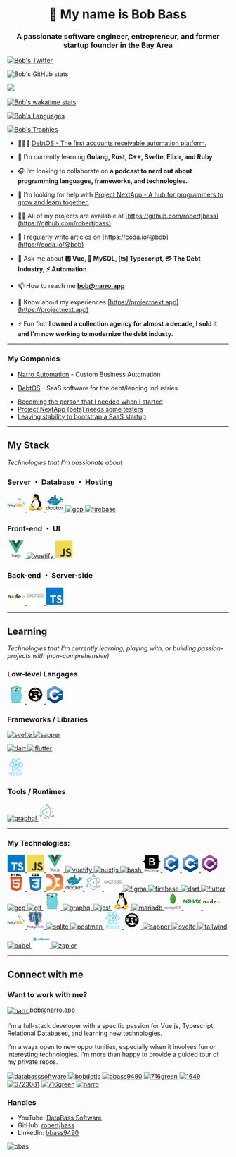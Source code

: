 <h1 align="center">👋 My name is Bob Bass</h1>

<h3 align="center">A passionate software engineer, entrepreneur, and former startup founder in the Bay Area</h3>

[![Bob's Twitter](https://img.shields.io/twitter/follow/bobdotjs?logo=twitter&style=for-the-badge)](https://twitter.com/bobdotjs)

![Bob's GitHub stats](https://github-readme-stats.vercel.app/api?username=robertjbass&show_icons=true&theme=radical)

[![](https://github-readme-streak-stats.herokuapp.com/?user=robertjbass&theme=radical)](https://github.com/robertjbass)

[![Bob's wakatime stats](https://github-readme-stats.vercel.app/api/wakatime?username=DataBass&theme=radical)](https://github.com/robertjbass/github-readme-stats)

[![Bob's Languages](https://github-readme-stats.vercel.app/api/top-langs?username=robertjbass&show_icons=true&locale=en&theme=radical)](https://github.com/robertjbass)

[![Bob's Trophies](https://github-profile-trophy.vercel.app/?username=robertjbass&theme=darkhub&column=4&margin-w=5&margin-h=5)](https://github.com/ryo-ma/github-profile-trophy)

- 👨🏻‍💻 [DebtOS - The first accounts receivable automation platform.](https://DebtCollect.io)

- 🌱 I’m currently learning **Golang, Rust, C++, Svelte, Elixir, and Ruby**

- 🎧 I’m looking to collaborate on **a podcast to nerd out about programming languages, frameworks, and technologies.**

- 🤝 I’m looking for help with [Project NextApp - A hub for programmers to grow and learn together.](https://ProjectNext.app)

- 👨‍💻 All of my projects are available at [https://github.com/robertjbass](https://github.com/robertjbass)

- 📝 I regularly write articles on [https://coda.io/@bob](https://coda.io/@bob)

- 💬 Ask me about **🆅 Vue, 🐬 MySQL, [ʦ] Typescript, 💳 The Debt Industry, ⚡️ Automation**

- 📫 How to reach me **bob@narro.app**

- 📄 Know about my experiences [https://projectnext.app](https://projectnext.app)

- ⚡ Fun fact **I owned a collection agency for almost a decade, I sold it and I'm now working to modernize the debt industy.**

---

### My Companies

- <a href="https://narro.app">Narro Automation</a> - Custom Business Automation

- <a href="https://debtcollect.io">DebtOS</a> -
  SaaS software for the debt/lending industries

<!--
### Blogs posts
todo: create RSS feed
https://rahuldkjain.github.io/gh-profile-readme-generator/addons#popular-sources
-->

<!-- BLOG-POST-LIST:START -->
- [Becoming the person that I needed when I started](https://dev.to/716green/becoming-the-person-that-i-needed-when-i-started-29jn)
- [Project NextApp &lpar;beta&rpar; needs some testers](https://dev.to/716green/project-nextapp-beta-needs-some-testers-3fm6)
- [Leaving stability to bootstrap a SaaS startup](https://dev.to/716green/leaving-stability-to-bootstrap-a-saas-startup-175p)
<!-- BLOG-POST-LIST:END -->

---

## My Stack

_Technologies that I'm passionate about_

### Server ・ Database ・ Hosting

<a href="https://www.mysql.com/" target="_blank"> <img src="https://raw.githubusercontent.com/devicons/devicon/master/icons/mysql/mysql-original-wordmark.svg" alt="mysql" width="40" height="40"/> </a> <a href="https://www.linux.org/" target="_blank"> <img src="https://raw.githubusercontent.com/devicons/devicon/master/icons/linux/linux-original.svg" alt="linux" width="40" height="40"/> </a> <a href="https://www.docker.com/" target="_blank"> <img src="https://raw.githubusercontent.com/devicons/devicon/master/icons/docker/docker-original-wordmark.svg" alt="docker" width="40" height="40"/> </a> <a href="https://cloud.google.com" target="_blank"> <img src="https://www.vectorlogo.zone/logos/google_cloud/google_cloud-icon.svg" alt="gcp" width="40" height="40"/> </a> <a href="https://firebase.google.com/" target="_blank"> <img src="https://www.vectorlogo.zone/logos/firebase/firebase-icon.svg" alt="firebase" width="40" height="40"/> </a>

### Front-end ・ UI

<a href="https://vuejs.org/" target="_blank"> <img src="https://raw.githubusercontent.com/devicons/devicon/master/icons/vuejs/vuejs-original-wordmark.svg" alt="vuejs" width="40" height="40"/> </a> <a href="https://vuetifyjs.com/en/" target="_blank"> <img src="https://bestofjs.org/logos/vuetify.svg" alt="vuetify" width="40" height="40"/> </a> <a href="https://developer.mozilla.org/en-US/docs/Web/JavaScript" target="_blank"> <img src="https://raw.githubusercontent.com/devicons/devicon/master/icons/javascript/javascript-original.svg" alt="javascript" width="40" height="40"/> </a>

### Back-end ・ Server-side

<a href="https://nodejs.org" target="_blank"> <img src="https://raw.githubusercontent.com/devicons/devicon/master/icons/nodejs/nodejs-original-wordmark.svg" alt="nodejs" width="40" height="40"/> </a> <a href="https://expressjs.com" target="_blank"> <img src="https://raw.githubusercontent.com/devicons/devicon/master/icons/express/express-original-wordmark.svg" alt="express" width="40" height="40"/> </a> <a href="https://www.typescriptlang.org/" target="_blank"> <img src="https://raw.githubusercontent.com/devicons/devicon/master/icons/typescript/typescript-original.svg" alt="typescript" width="40" height="40"/> </a>

---

## Learning

_Technologies that I'm currently learning, playing with, or building passion-projects with (non-comprehensive)_

### Low-level Langages

<a href="https://www.w3schools.com/cs/" target="_blank"> <a href="https://golang.org" target="_blank"> <img src="https://raw.githubusercontent.com/devicons/devicon/master/icons/go/go-original.svg" alt="go" width="40" height="40"/> </a> <a href="https://www.rust-lang.org" target="_blank"> <img src="https://raw.githubusercontent.com/devicons/devicon/master/icons/rust/rust-plain.svg" alt="rust" width="40" height="40"/> </a> <img src="https://raw.githubusercontent.com/devicons/devicon/master/icons/cplusplus/cplusplus-original.svg" alt="cplusplus" width="40" height="40"/> </a>

### Frameworks / Libraries

<a href="https://svelte.dev" target="_blank"> <img src="https://upload.wikimedia.org/wikipedia/commons/1/1b/Svelte_Logo.svg" alt="svelte" width="40" height="40"/> </a> <a href="https://sapper.svelte.dev/" target="_blank"> <img src="https://raw.githubusercontent.com/bestofjs/bestofjs-webui/master/public/logos/sapper.svg" alt="sapper" width="40" height="40"/> </a> <a href="https://tailwindcss.com/" target="_blank">

<a href="https://dart.dev" target="_blank"> <img src="https://www.vectorlogo.zone/logos/dartlang/dartlang-icon.svg" alt="dart" width="40" height="40"/> </a> <a href="https://flutter.dev" target="_blank"> <img src="https://www.vectorlogo.zone/logos/flutterio/flutterio-icon.svg" alt="flutter" width="40" height="40"/> </a>

<a href="https://reactjs.org/" target="_blank"> <img src="https://raw.githubusercontent.com/devicons/devicon/master/icons/react/react-original-wordmark.svg" alt="react" width="40" height="40"/> </a>

### Tools / Runtimes

<a href="https://graphql.org" target="_blank"> <img src="https://www.vectorlogo.zone/logos/graphql/graphql-icon.svg" alt="graphql" width="40" height="40"/> </a><a href="https://www.electronjs.org" target="_blank"> <img src="https://raw.githubusercontent.com/devicons/devicon/master/icons/electron/electron-original.svg" alt="electron" width="40" height="40"/> </a>

---

### My Technologies:

<p align="left"> <a href="https://www.typescriptlang.org/" target="_blank"> <img src="https://raw.githubusercontent.com/devicons/devicon/master/icons/typescript/typescript-original.svg" alt="typescript" width="40" height="40"/> </a>  <a href="https://developer.mozilla.org/en-US/docs/Web/JavaScript" target="_blank"> <img src="https://raw.githubusercontent.com/devicons/devicon/master/icons/javascript/javascript-original.svg" alt="javascript" width="40" height="40"/> </a> <a href="https://vuejs.org/" target="_blank"> <img src="https://raw.githubusercontent.com/devicons/devicon/master/icons/vuejs/vuejs-original-wordmark.svg" alt="vuejs" width="40" height="40"/> </a> <a href="https://vuetifyjs.com/en/" target="_blank"> <img src="https://bestofjs.org/logos/vuetify.svg" alt="vuetify" width="40" height="40"/> </a> <a href="https://nuxtjs.org/" target="_blank"> <img src="https://www.vectorlogo.zone/logos/nuxtjs/nuxtjs-icon.svg" alt="nuxtjs" width="40" height="40"/> </a>  <a href="https://www.gnu.org/software/bash/" target="_blank"> <img src="https://www.vectorlogo.zone/logos/gnu_bash/gnu_bash-icon.svg" alt="bash" width="40" height="40"/> </a> <a href="https://getbootstrap.com" target="_blank"> <img src="https://raw.githubusercontent.com/devicons/devicon/master/icons/bootstrap/bootstrap-plain-wordmark.svg" alt="bootstrap" width="40" height="40"/> </a> <a href="https://www.cprogramming.com/" target="_blank"> <img src="https://raw.githubusercontent.com/devicons/devicon/master/icons/c/c-original.svg" alt="c" width="40" height="40"/> </a> <a href="https://www.w3schools.com/cpp/" target="_blank"> <img src="https://raw.githubusercontent.com/devicons/devicon/master/icons/cplusplus/cplusplus-original.svg" alt="cplusplus" width="40" height="40"/> </a> <a href="https://www.w3schools.com/cs/" target="_blank"> <img src="https://raw.githubusercontent.com/devicons/devicon/master/icons/csharp/csharp-original.svg" alt="csharp" width="40" height="40"/> </a> <a href="https://www.w3.org/html/" target="_blank"> <img src="https://raw.githubusercontent.com/devicons/devicon/master/icons/html5/html5-original-wordmark.svg" alt="html5" width="40" height="40"/> </a> <a href="https://www.w3schools.com/css/" target="_blank"> <img src="https://raw.githubusercontent.com/devicons/devicon/master/icons/css3/css3-original-wordmark.svg" alt="css3" width="40" height="40"/> </a> <a href="https://d3js.org/" target="_blank"> <img src="https://raw.githubusercontent.com/devicons/devicon/master/icons/d3js/d3js-original.svg" alt="d3js" width="40" height="40"/> </a> <a href="https://www.docker.com/" target="_blank"> <img src="https://raw.githubusercontent.com/devicons/devicon/master/icons/docker/docker-original-wordmark.svg" alt="docker" width="40" height="40"/> </a> <a href="https://www.electronjs.org" target="_blank"> <img src="https://raw.githubusercontent.com/devicons/devicon/master/icons/electron/electron-original.svg" alt="electron" width="40" height="40"/> </a> <a href="https://expressjs.com" target="_blank"> <img src="https://raw.githubusercontent.com/devicons/devicon/master/icons/express/express-original-wordmark.svg" alt="express" width="40" height="40"/> </a> <a href="https://www.figma.com/" target="_blank"> <img src="https://www.vectorlogo.zone/logos/figma/figma-icon.svg" alt="figma" width="40" height="40"/> </a> <a href="https://firebase.google.com/" target="_blank"> <img src="https://www.vectorlogo.zone/logos/firebase/firebase-icon.svg" alt="firebase" width="40" height="40"/> </a> <a href="https://dart.dev" target="_blank"> <img src="https://www.vectorlogo.zone/logos/dartlang/dartlang-icon.svg" alt="dart" width="40" height="40"/> </a>  <a href="https://flutter.dev" target="_blank"> <img src="https://www.vectorlogo.zone/logos/flutterio/flutterio-icon.svg" alt="flutter" width="40" height="40"/> </a> <a href="https://cloud.google.com" target="_blank"> <img src="https://www.vectorlogo.zone/logos/google_cloud/google_cloud-icon.svg" alt="gcp" width="40" height="40"/> </a> <a href="https://git-scm.com/" target="_blank"> <img src="https://www.vectorlogo.zone/logos/git-scm/git-scm-icon.svg" alt="git" width="40" height="40"/> </a> <a href="https://golang.org" target="_blank"> <img src="https://raw.githubusercontent.com/devicons/devicon/master/icons/go/go-original.svg" alt="go" width="40" height="40"/> </a> <a href="https://graphql.org" target="_blank"> <img src="https://www.vectorlogo.zone/logos/graphql/graphql-icon.svg" alt="graphql" width="40" height="40"/> </a>  <a href="https://jestjs.io" target="_blank"> <img src="https://www.vectorlogo.zone/logos/jestjsio/jestjsio-icon.svg" alt="jest" width="40" height="40"/> </a> <a href="https://www.linux.org/" target="_blank"> <img src="https://raw.githubusercontent.com/devicons/devicon/master/icons/linux/linux-original.svg" alt="linux" width="40" height="40"/> </a> <a href="https://mariadb.org/" target="_blank"> <img src="https://www.vectorlogo.zone/logos/mariadb/mariadb-icon.svg" alt="mariadb" width="40" height="40"/> </a> <a href="https://www.mongodb.com/" target="_blank"> <img src="https://raw.githubusercontent.com/devicons/devicon/master/icons/mongodb/mongodb-original-wordmark.svg" alt="mongodb" width="40" height="40"/> </a>  <a href="https://www.nginx.com" target="_blank"> <img src="https://raw.githubusercontent.com/devicons/devicon/master/icons/nginx/nginx-original.svg" alt="nginx" width="40" height="40"/> </a> <a href="https://nodejs.org" target="_blank"> <img src="https://raw.githubusercontent.com/devicons/devicon/master/icons/nodejs/nodejs-original-wordmark.svg" alt="nodejs" width="40" height="40"/> </a> <a href="https://www.mysql.com/" target="_blank"> <img src="https://raw.githubusercontent.com/devicons/devicon/master/icons/mysql/mysql-original-wordmark.svg" alt="mysql" width="40" height="40"/> </a> <a href="https://www.postgresql.org" target="_blank"> <img src="https://raw.githubusercontent.com/devicons/devicon/master/icons/postgresql/postgresql-original-wordmark.svg" alt="postgresql" width="40" height="40"/> </a> <a href="https://www.sqlite.org/" target="_blank"> <img src="https://www.vectorlogo.zone/logos/sqlite/sqlite-icon.svg" alt="sqlite" width="40" height="40"/> </a>  <a href="https://postman.com" target="_blank"> <img src="https://www.vectorlogo.zone/logos/getpostman/getpostman-icon.svg" alt="postman" width="40" height="40"/> </a> <a href="https://reactjs.org/" target="_blank"> <img src="https://raw.githubusercontent.com/devicons/devicon/master/icons/react/react-original-wordmark.svg" alt="react" width="40" height="40"/> </a> <a href="https://www.rust-lang.org" target="_blank"> <img src="https://raw.githubusercontent.com/devicons/devicon/master/icons/rust/rust-plain.svg" alt="rust" width="40" height="40"/> </a> <a href="https://sapper.svelte.dev/" target="_blank"> <img src="https://raw.githubusercontent.com/bestofjs/bestofjs-webui/master/public/logos/sapper.svg" alt="sapper" width="40" height="40"/> </a> <a href="https://svelte.dev" target="_blank"> <img src="https://upload.wikimedia.org/wikipedia/commons/1/1b/Svelte_Logo.svg" alt="svelte" width="40" height="40"/> </a> <a href="https://tailwindcss.com/" target="_blank"> <img src="https://www.vectorlogo.zone/logos/tailwindcss/tailwindcss-icon.svg" alt="tailwind" width="40" height="40"/> </a> <a href="https://babeljs.io/" target="_blank"> <img src="https://www.vectorlogo.zone/logos/babeljs/babeljs-icon.svg" alt="babel" width="40" height="40"/> </a> <a href="https://webpack.js.org" target="_blank"> <img src="https://raw.githubusercontent.com/devicons/devicon/d00d0969292a6569d45b06d3f350f463a0107b0d/icons/webpack/webpack-original-wordmark.svg" alt="webpack" width="40" height="40"/> </a> <a href="https://zapier.com" target="_blank"> <img src="https://www.vectorlogo.zone/logos/zapier/zapier-icon.svg" alt="zapier" width="40" height="40"/> </a> </p>

---

## Connect with me

### Want to work with me?

<a href="mailto:bob@narro.app" target="blank"><img align="center" src="https://cdn.jsdelivr.net/npm/simple-icons@3.0.1/icons/gmail.svg" alt="narro" height="30" width="40" />bob@narro.app</a><br><br>
I'm a full-stack developer with a specific passion for Vue.js, Typescript, Relational Databases, and learning new technologies.

I'm always open to new opportunities, especially when it involves fun or interesting technologies. I'm more than happy to provide a guided tour of my private repos.

<p align="left">

<a href="https://www.youtube.com/c/databasssoftware" target="blank"><img align="center" src="https://cdn.jsdelivr.net/npm/simple-icons@3.0.1/icons/youtube.svg" alt="databasssoftware" height="30" width="40" /></a>
<a href="https://twitter.com/bobdotjs" target="blank"><img align="center" src="https://cdn.jsdelivr.net/npm/simple-icons@3.0.1/icons/twitter.svg" alt="bobdotjs" height="30" width="40" /></a>
<a href="https://linkedin.com/in/bbass9490" target="blank"><img align="center" src="https://cdn.jsdelivr.net/npm/simple-icons@3.0.1/icons/linkedin.svg" alt="bbass9490" height="30" width="40" /></a>
<a href="https://dev.to/716green" target="blank"><img align="center" src="https://cdn.jsdelivr.net/npm/simple-icons@3.0.1/icons/dev-dot-to.svg" alt="716green" height="30" width="40" /></a>
<a href="https://discord.gg/1649" target="blank"><img align="center" src="https://cdn.jsdelivr.net/npm/simple-icons@3.0.1/icons/discord.svg" alt="1649" height="30" width="40" /></a>
<a href="https://stackoverflow.com/users/6723081" target="blank"><img align="center" src="https://cdn.jsdelivr.net/npm/simple-icons@3.0.1/icons/stackoverflow.svg" alt="6723081" height="30" width="40" /></a>
<a href="https://codesandbox.com/716green" target="blank"><img align="center" src="https://cdn.jsdelivr.net/npm/simple-icons@3.0.1/icons/codesandbox.svg" alt="716green" height="30" width="40" /></a>
<a href="https://codepen.io/narro" target="blank"><img align="center" src="https://cdn.jsdelivr.net/npm/simple-icons@3.0.1/icons/codepen.svg" alt="narro" height="30" width="40" /></a>

### Handles

- YouTube: <a href="https://www.youtube.com/c/databasssoftware">DataBass Software</a>
- GitHub: <a href="https://github.com/robertjbass">robertjbass</a>
- LinkedIn: <a href="https://linkedin.com/in/bbass9490">bbass9490</a>

</p>

<p><a href="https://www.buymeacoffee.com/bbas"> <img align="left" src="https://cdn.buymeacoffee.com/buttons/v2/default-yellow.png" height="50" width="210" alt="bbas" /></a></p>
